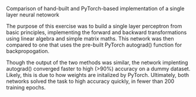 Comparison of hand-built and PyTorch-based implementation of a single layer neural netowork

The purpose of this exercise was to build a single layer perceptron from basic principles, implementing the forward and backward transformations using linear algebra and simple matrix maths. This network was then compared to one that uses the pre-built PyTorch autograd() function for backpropogation.

Though the output of the two methods was similar, the network implenting autograd() converged faster to high (>90%) accuracy on a dummy dataset. Likely, this is due to how weights are initalized by PyTorch. Ultimately, both networks solved the task to high accuracy quickly, in fewer than 200 training epochs.
